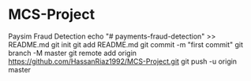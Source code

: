 # MCS-Project
Paysim Fraud Detection
echo "# payments-fraud-detection" >> README.md
git init
git add README.md
git commit -m "first commit"
git branch -M master
git remote add origin https://github.com/HassanRiaz1992/MCS-Project.git
git push -u origin master
